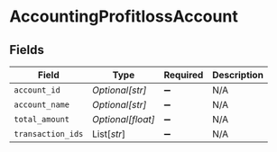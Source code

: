 # AccountingProfitlossAccount


## Fields

| Field              | Type               | Required           | Description        |
| ------------------ | ------------------ | ------------------ | ------------------ |
| `account_id`       | *Optional[str]*    | :heavy_minus_sign: | N/A                |
| `account_name`     | *Optional[str]*    | :heavy_minus_sign: | N/A                |
| `total_amount`     | *Optional[float]*  | :heavy_minus_sign: | N/A                |
| `transaction_ids`  | List[*str*]        | :heavy_minus_sign: | N/A                |